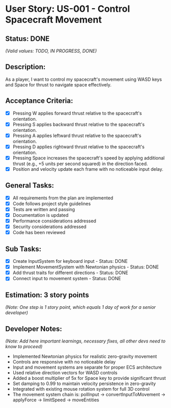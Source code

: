 # User Story: US-001 - Control Spacecraft Movement

## Status: DONE  
*(Valid values: TODO, IN PROGRESS, DONE)*

## Description:

As a player, I want to control my spacecraft's movement using WASD keys and Space for thrust to navigate space effectively.

## Acceptance Criteria:

- [x] Pressing W applies forward thrust relative to the spacecraft's orientation.
- [x] Pressing S applies backward thrust relative to the spacecraft's orientation.
- [x] Pressing A applies leftward thrust relative to the spacecraft's orientation.
- [x] Pressing D applies rightward thrust relative to the spacecraft's orientation.
- [x] Pressing Space increases the spacecraft's speed by applying additional thrust (e.g., +5 units per second squared) in the direction faced.
- [x] Position and velocity update each frame with no noticeable input delay.

## General Tasks:

- [x] All requirements from the plan are implemented
- [x] Code follows project style guidelines
- [x] Tests are written and passing
- [x] Documentation is updated
- [x] Performance considerations addressed
- [x] Security considerations addressed
- [x] Code has been reviewed

## Sub Tasks:

- [x] Create InputSystem for keyboard input - Status: DONE
- [x] Implement MovementSystem with Newtonian physics - Status: DONE
- [x] Add thrust traits for different directions - Status: DONE
- [x] Connect input to movement system - Status: DONE

## Estimation: 3 story points  
*(Note: One step is 1 story point, which equals 1 day of work for a senior developer)*

## Developer Notes:
*(Note: Add here important learnings, necessary fixes, all other devs need to know to proceed)*

- Implemented Newtonian physics for realistic zero-gravity movement
- Controls are responsive with no noticeable delay
- Input and movement systems are separate for proper ECS architecture
- Used relative direction vectors for WASD controls
- Added a boost multiplier of 5x for Space key to provide significant thrust
- Set damping to 0.99 to maintain velocity persistence in zero-gravity
- Integrated with existing mouse rotation system for full 3D control
- The movement system chain is: pollInput → convertInputToMovement → applyForce → limitSpeed → moveEntities 